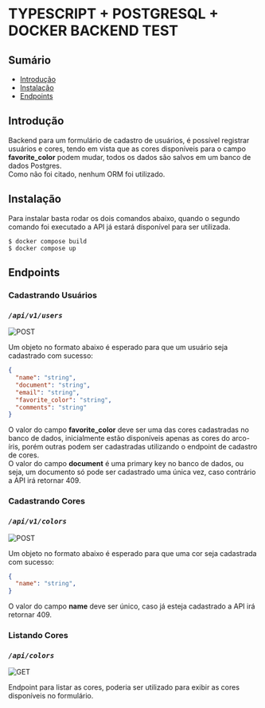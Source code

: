 # TYPESCRIPT + POSTGRESQL + DOCKER BACKEND TEST

## Sumário
- [Introdução](#introdução)
- [Instalação](#instalação)
- [Endpoints](#endpoints)

## **Introdução**

Backend para um formulário de cadastro de usuários, é possível registrar usuários e cores, tendo em vista que as cores disponíveis para o campo **favorite_color** podem mudar, todos os dados são salvos em um banco de dados Postgres. <br>
Como não foi citado, nenhum ORM foi utilizado.

## **Instalação**

Para instalar basta rodar os dois comandos abaixo, quando o segundo comando foi executado a API já estará disponível para ser utilizada.
```console
$ docker compose build
$ docker compose up
```

## Endpoints

### Cadastrando Usuários

###  **_`/api/v1/users`_**
![POST](https://img.shields.io/badge/-POST-green) <br>

Um objeto no formato abaixo é esperado para que um usuário seja cadastrado com sucesso:

```json
{
  "name": "string",
  "document": "string",
  "email": "string",
  "favorite_color": "string",
  "comments": "string"
}
```

O valor do campo **favorite_color** deve ser uma das cores cadastradas no banco de dados, inicialmente estão disponíveis apenas as cores do arco-íris, porém outras podem ser cadastradas utilizando o endpoint de cadastro de cores. <br>
O valor do campo **document** é uma primary key no banco de dados, ou seja, um documento só pode ser cadastrado uma única vez, caso contrário a API irá retornar 409.

### Cadastrando Cores

###  **_`/api/v1/colors`_**
![POST](https://img.shields.io/badge/-POST-green) <br>

Um objeto no formato abaixo é esperado para que uma cor seja cadastrada com sucesso:

```json
{
  "name": "string",
}
```

O valor do campo **name** deve ser único, caso já esteja cadastrado a API irá retornar 409.

### Listando Cores

###  **_`/api/colors`_**
![GET](https://img.shields.io/badge/-GET-blue) <br>

Endpoint para listar as cores, poderia ser utilizado para exibir as cores disponíveis no formulário.